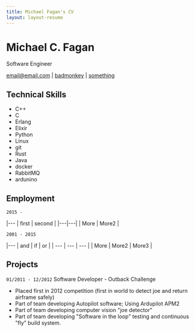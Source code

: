 ```yaml
---
title: Michael Fagan's CV
layout: layout-resume
---
```

# Michael C. Fagan
Software Engineer

<div id="webaddress">
<a href="mailto:email@email.com">email@email.com</a>
|
<i class="fa fa-github"></i> <a href="http://github.com/badmonkey">badmonkey</a>
|
<i class="fa fa-twitter"></i> <a href="http://twitter.com/blam">something</a>
</div>

## Technical Skills
* C++
* C
* Erlang
* Elixir
* Python
* Linux
* git
* Rust
* Java
* docker
* RabbitMQ
* ardunino


## Employment

`2015 -` 

|---
| first | second |
|---|---|
| More  | More2  |

`2001 - 2015` 

|---
| and | if | or |
| --- | --- | --- |
| More  | More2 | More3 |


## Projects
`01/2011 - 12/2012`
Software Developer - Outback Challenge
+ Placed first in 2012 competition (first in world to detect joe and return airframe safely)
+ Part of team developing Autopilot software; Using Ardupilot APM2
+ Part of team developing computer vision "joe detector"
+ Part of team developing "Software in the loop" testing and continuous "fly" build system.


